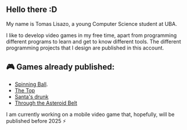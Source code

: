 ## Hello there :D

My name is Tomas Lisazo, a young Computer Science student at UBA.

I like to develop video games in my free time, apart from programming different programs to learn and get to know different tools. The different programming projects that I design are published in this account.

## 🎮 Games already published:

- [Spinning Ball](https://play.google.com/store/apps/details?id=t0m45DEV.SpinningBall).
- [The Top](https://cachimba-games.itch.io/the-top)
- [Santa's drunk](https://cachimba-games.itch.io/santas-drunk)
- [Through the Asteroid Belt](https://t0m45dev.itch.io/asteroidsbelt)

I am currently working on a mobile video game that, hopefully, will be published before 2025 ⚡
